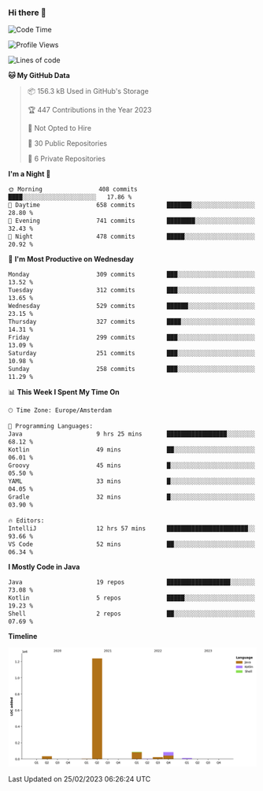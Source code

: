 ### Hi there 👋


<!--START_SECTION:waka-->
![Code Time](http://img.shields.io/badge/Code%20Time-3%2C034%20hrs%2014%20mins-blue)

![Profile Views](http://img.shields.io/badge/Profile%20Views-1-blue)

![Lines of code](https://img.shields.io/badge/From%20Hello%20World%20I%27ve%20Written-1.5%20million%20lines%20of%20code-blue)

**🐱 My GitHub Data** 

> 📦 156.3 kB Used in GitHub's Storage 
 > 
> 🏆 447 Contributions in the Year 2023
 > 
> 🚫 Not Opted to Hire
 > 
> 📜 30 Public Repositories 
 > 
> 🔑 6 Private Repositories 
 > 
**I'm a Night 🦉** 

```text
🌞 Morning                408 commits         ████░░░░░░░░░░░░░░░░░░░░░   17.86 % 
🌆 Daytime                658 commits         ███████░░░░░░░░░░░░░░░░░░   28.80 % 
🌃 Evening                741 commits         ████████░░░░░░░░░░░░░░░░░   32.43 % 
🌙 Night                  478 commits         █████░░░░░░░░░░░░░░░░░░░░   20.92 % 
```
📅 **I'm Most Productive on Wednesday** 

```text
Monday                   309 commits         ███░░░░░░░░░░░░░░░░░░░░░░   13.52 % 
Tuesday                  312 commits         ███░░░░░░░░░░░░░░░░░░░░░░   13.65 % 
Wednesday                529 commits         ██████░░░░░░░░░░░░░░░░░░░   23.15 % 
Thursday                 327 commits         ████░░░░░░░░░░░░░░░░░░░░░   14.31 % 
Friday                   299 commits         ███░░░░░░░░░░░░░░░░░░░░░░   13.09 % 
Saturday                 251 commits         ███░░░░░░░░░░░░░░░░░░░░░░   10.98 % 
Sunday                   258 commits         ███░░░░░░░░░░░░░░░░░░░░░░   11.29 % 
```


📊 **This Week I Spent My Time On** 

```text
🕑︎ Time Zone: Europe/Amsterdam

💬 Programming Languages: 
Java                     9 hrs 25 mins       █████████████████░░░░░░░░   68.12 % 
Kotlin                   49 mins             ██░░░░░░░░░░░░░░░░░░░░░░░   06.01 % 
Groovy                   45 mins             █░░░░░░░░░░░░░░░░░░░░░░░░   05.50 % 
YAML                     33 mins             █░░░░░░░░░░░░░░░░░░░░░░░░   04.05 % 
Gradle                   32 mins             █░░░░░░░░░░░░░░░░░░░░░░░░   03.90 % 

🔥 Editors: 
IntelliJ                 12 hrs 57 mins      ███████████████████████░░   93.66 % 
VS Code                  52 mins             ██░░░░░░░░░░░░░░░░░░░░░░░   06.34 % 
```

**I Mostly Code in Java** 

```text
Java                     19 repos            ██████████████████░░░░░░░   73.08 % 
Kotlin                   5 repos             █████░░░░░░░░░░░░░░░░░░░░   19.23 % 
Shell                    2 repos             ██░░░░░░░░░░░░░░░░░░░░░░░   07.69 % 
```



**Timeline**

![Lines of Code chart](https://raw.githubusercontent.com/powercasgamer/powercasgamer/master/assets/bar_graph.png)


 Last Updated on 25/02/2023 06:26:24 UTC
<!--END_SECTION:waka-->
